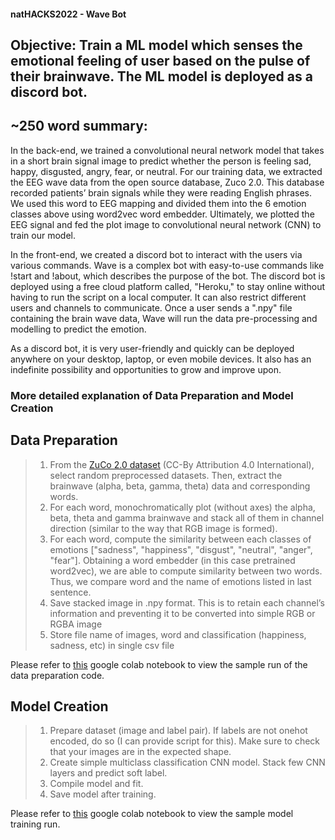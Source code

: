 #### natHACKS2022 - Wave Bot

## Objective: Train a ML model which senses the emotional feeling of user based on the pulse of their brainwave. The ML model is deployed as a discord bot.


## ~250 word summary:
In the back-end, we trained a convolutional neural network model that takes in a short brain signal image to predict whether the person is feeling sad, happy, disgusted, angry, fear, or neutral. For our training data, we extracted the EEG wave data from the open source database, Zuco 2.0. This database recorded  patients’ brain signals while they were reading English phrases. We used this word to EEG mapping and divided them into the 6 emotion classes above using word2vec word embedder. Ultimately, we plotted the EEG signal and fed the plot image to convolutional neural network (CNN) to train our model. 

In the front-end, we created a discord bot to interact with the users via various commands.
Wave is a complex bot with easy-to-use commands like !start and !about, which describes the purpose of the bot. The discord bot is deployed using a free cloud platform called, "Heroku," to stay online without having to run the script on a local computer. It can also restrict different users and channels to communicate.
Once a user sends a ".npy" file containing the brain wave data, Wave will run the data pre-processing and modelling to predict the emotion. 

As a discord bot, it is very user-friendly and quickly can be deployed anywhere on your desktop, laptop, or even mobile devices. 
It also has an indefinite possibility and opportunities to grow and improve upon.


### More detailed explanation of Data Preparation and Model Creation

## Data Preparation
> 1. From the [ZuCo 2.0 dataset](https://osf.io/2urht/) (CC-By Attribution 4.0 International), select random preprocessed datasets. Then, extract the brainwave (alpha, beta, gamma, theta) data and corresponding words.
> 2. For each word, monochromatically plot (without axes) the alpha, beta, theta and gamma brainwave and stack all of them in channel direction (similar to the way that RGB image is formed).
> 3. For each word, compute the similarity between each classes of emotions ["sadness", "happiness", "disgust", "neutral", "anger", "fear"]. Obtaining a word embedder (in this case pretrained word2vec), we are able to compute similarity between two words. Thus, we compare word and the name of emotions listed in last sentence.
> 4. Save stacked image in .npy format. This is to retain each channel’s information and preventing it to be converted into simple RGB or RGBA image
> 5. Store file name of images, word and classification (happiness, sadness, etc) in single csv file
  
Please refer to [this](https://colab.research.google.com/drive/11KG2RCPyd_Uj-Mb2Kp1BplEjscrnwjBi) google colab notebook to view the sample run of the data preparation code.

## Model Creation
> 1. Prepare dataset (image and label pair). If labels are not onehot encoded, do so (I can provide script for this). Make sure to check that your images are in the expected shape.
> 2. Create simple multiclass classification CNN model. Stack few CNN layers and predict soft label. 
> 3. Compile model and fit. 
> 4. Save model after training. 
  
Please refer to [this](https://colab.research.google.com/drive/1SO6GayShC47S1m67pjFdXUDzejM6vJVC#scrollTo=rJA7JDhdaDEt) google colab notebook to view the sample model training run.
